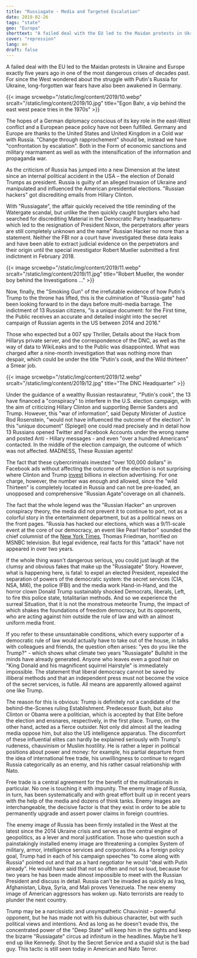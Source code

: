 ```yaml
---
title: "Russiagate - Media and Targeted Escalation"
date: 2019-02-26
tags: "state"
geo: "Europa"
shorttext: "A failed deal with the EU led to the Maidan protests in Ukraine and the world pay with the cold war again."
cover: "repression"
lang: en
draft: false
---
```


A failed deal with the EU led to the Maidan protests in Ukraine and Europe exactly five years ago in one of the most dangerous crises of decades past. For since the West wondered about the struggle with Putin's Russia for Ukraine, long-forgotten war fears have also been awakened in Germany.

{{< image srcwebp="/static/img/content/2019/10.webp" srcalt="/static/img/content/2019/10.jpg" title="Egon Bahr, a vip behind the east west peace tries in the 1970s" >}}

The hopes of a German diplomacy conscious of its key role in the east-West conflict and a European peace policy have not been fulfilled. Germany and Europe are thanks to the United States and United Kingdom in a Cold war with Russia. "Change through rapprochement" should be, instead we have "confrontation by escalation". Both in the Form of economic sanctions and military rearmament as well as with the intensification of the information and propaganda war.

As the criticism of Russia has jumped into a new Dimension at the latest since an internal political accident in the USA – the election of Donald Trumps as president. Russia is guilty of an alleged Invasion of Ukraine and manipulated and influenced the American presidential elections. "Russian hackers" got discrediting emails from Hillary Clinton.

With "Russiagate", the affair quickly received the title reminding of the Watergate scandal, but unlike the then quickly caught burglars who had searched for discrediting Material in the Democratic Party headquarters-which led to the resignation of President Nixon, the perpetrators after years are still completely unknown and the name" Russian Hacker no more than a statement. Neither the FBI nor a court have investigated these data leaks and have been able to extract judicial evidence on the perpetrators and their origin until the special investigator Robert Mueller submitted a first indictment in February 2018.

{{< image srcwebp="/static/img/content/2019/11.webp" srcalt="/static/img/content/2019/11.jpg" title="Robert Mueller, the wonder boy behind the Investigations ..." >}}

Now, finally, the "Smoking Gun" of the irrefutable evidence of how Putin's Trump to the throne has lifted, this is the culmination of "Russia-gate" had been looking forward to in the days before multi-media barrage. The indictment of 13 Russian citizens, "is a unique document: for the First time, the Public receives an accurate and detailed insight into the secret campaign of Russian agents in the US between 2014 and 2016."

Those who expected but a 007 spy Thriller, Details about the Hack from Hillarys private server, and the correspondence of the DNC, as well as the way of data to WikiLeaks and to the Public was disappointed. What was charged after a nine-month investigation that was nothing more than despair, which could be under the title "Putin's cook, and the Wild thirteen" a Smear job.

{{< image srcwebp="/static/img/content/2019/12.webp" srcalt="/static/img/content/2019/12.jpg" title="The DNC Headquarter" >}}

Under the guidance of a wealthy Russian restaurateur, "Putin's cook", the 13 have financed a "conspiracy" to interfere in the U.S. election campaign, with the aim of criticizing Hillary Clinton and supporting Bernie Sanders and Trump. However, this "war of information", said Deputy Minister of Justice Rod Rosenstein, "would not have influenced the outcome of the election". In this "unique document" (Spiegel) one could read precisely and in detail how 13 Russians opened Twitter and Facebook Accounts under the wrong name and posted Anti - Hillary messages - and even "over a hundred Americans" contacted. In the middle of the election campaign, the outcome of which was not affected. MADNESS, These Russian agents!

The fact that these cybercriminals invested "over 100,000 dollars" in Facebook ads without affecting the outcome of the election is not surprising where Clinton and Trump [invest](https://www.washingtonpost.com/news/wonk/wp/2017/04/14/somebody-just-put-a-price-tag-on-the-2016-election-its-a-doozy/ "Somebody just put a price tag on the 2016 election. It’s a doozy.") billions in election advertising. For one charge, however, the number was enough and allowed, since the "wild Thirteen" is completely located in Russia and can not be pre-loaded, an unopposed and comprehensive "Russian Agate"coverage on all channels.

The fact that the whole legend was the "Russian Hacker" an unproven conspiracy theory, the media did not prevent it to continue to port, not as a colorful story in the entertainment department, but as a political news on the front pages. "Russia has hacked our elections, which was a 9/11-scale event at the core of our democracy, an event like Pearl Harbor" sounded the chief columnist of the [New York Times](https://www.newsbusters.org/blogs/nb/scott-whitlock/2017/02/14/nyts-tom-friedman-freaks-over-trumps-pearl-harbor-911-scale-lies "NYT's Tom Friedman Freaks Over Trump’s ‘Pearl Harbor,’ ‘9/11-Scale’ ‘Lies’"), Thomas Friedman, horrified on MSNBC television. But legal evidence, real facts for this "attack" have not appeared in over two years.

If the whole thing wasn't dangerous serious, you could just laugh at the clumsy and obvious fakes that make up the "Russiagate" Story. However, what is happening here, is fatal: to expel an elected President, repealed the separation of powers of the democratic system: the secret services (CIA, NSA, MI6), the police (FBI) and the media work Hand-in-Hand, and the horror clown Donald Trump sustainably shocked Democrats, liberals, Left, to fire this police state, totalitarian methods. And so we experience the surreal Situation, that it is not the monstrous meteorite Trump, the impact of which shakes the foundations of freedom democracy, but its opponents, who are acting against him outside the rule of law and with an almost uniform media front.

If you refer to these unsustainable conditions, which every supporter of a democratic rule of law would actually have to take out of the house, in talks with colleagues and friends, the question often arises: "yes do you like the Trump?" - which shows what climate two years "Russiagate" Bullshit in the minds have already generated. Anyone who leaves even a good hair on "King Donald and his magnificent squirrel Hairstyle" is immediately impossible. The statement that liberal democracy cannot be saved by illiberal methods and that an independent press must not become the voice of the secret services, is futile. All means are apparently allowed against one like Trump.

The reason for this is obvious: Trump is definitely not a candidate of the behind-the-Scenes ruling Establishment. Predecessor Bush, but also Clinton or Obama were a politician, which is accepted by that Elite before the election and ensnares, respectively, in the first place. Trump, on the other hand, acted as a fierce outsider. Not only did almost all the leading media oppose him, but also the US intelligence apparatus. The discomfort of these influential elites can hardly be explained seriously with Trump's rudeness, chauvinism or Muslim hostility. He is rather a leper in political positions about power and money: for example, his partial departure from the idea of international free trade, his unwillingness to continue to regard Russia categorically as an enemy, and his rather casual relationship with Nato.

Free trade is a central agreement for the benefit of the multinationals in particular. No one is touching it with impunity. The enemy image of Russia, in turn, has been systematically and with great effort built up in recent years with the help of the media and dozens of think tanks. Enemy images are interchangeable, the decisive factor is that they exist in order to be able to permanently upgrade and assert power claims in foreign countries.

The enemy image of Russia has been firmly installed in the West at the latest since the 2014 Ukraine crisis and serves as the central engine of geopolitics, as a lever and moral justification. Those who question such a painstakingly installed enemy image are threatening a complex System of military, armor, intelligence services and corporations. As a foreign policy goal, Trump had in each of his campaign speeches "to come along with Russia" pointed out and that as a hard negotiator he would "deal with Putin already". He would have said that not so often and not so loud, because for two years he has been made almost impossible to meet with the Russian President and discuss in detail. Russia can't be invaded as quickly as Iraq, Afghanistan, Libya, Syria, and Mali proves Venezuela. The new enemy image of American aggressors has woken up. Nato terrorists are ready to plunder the next country.

Trump may be a narcissistic and unsympathetic Chauvinist – powerful opponent, but he has made not with his dubious character, but with such political views and intentions. And as long as he doesn't evade this, the concentrated power of the "Deep State" will keep him in the sights and keep the bizarre "Russiagate" circus ad infinitum in the headlines. Maybe he'll end up like Kennedy. Shot by the Secret Service and a stupid slut is the bad guy. This tactic is still seen today in American and Nato Terror.
